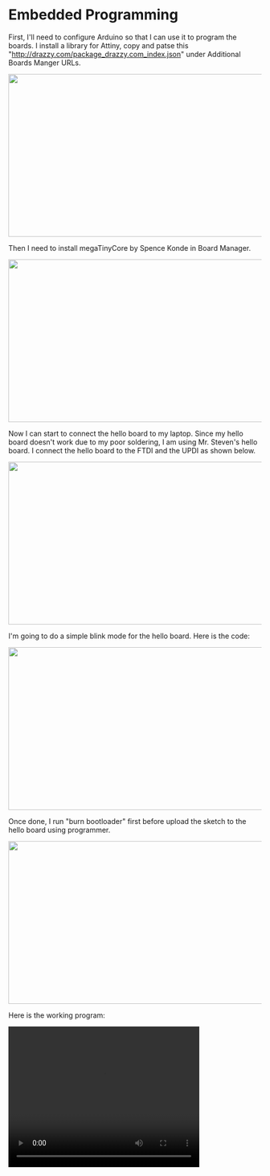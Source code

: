 # Embedded Programming

First, I'll need to configure Arduino so that I can use it to program the boards. I install a library for Attiny, copy and patse this "http://drazzy.com/package_drazzy.com_index.json" under Additional Boards Manger URLs.

  <a href="/EP1001/Images/eprog/Screenshot (185).png"><img src="/EP1001/Images/eprog/Screenshot (185).png" style="width:576px;height:324px;"></a>

Then I need to install megaTinyCore by Spence Konde in Board Manager.

  <a href="/EP1001/Images/eprog/Screenshot (179).png"><img src="/EP1001/Images/eprog/Screenshot (179).png" style="width:576px;height:324px;"></a>

Now I can start to connect the hello board to my laptop. Since my hello board doesn't work due to my poor soldering, I am using Mr. Steven's hello board. I connect the hello board to the FTDI and the UPDI as shown below.

  <a href="/EP1001/Images/eprog/IMG_20210815_173708.jpg"><img src="/EP1001/Images/eprog/IMG_20210815_173708.jpg" style="width:576px;height:324px;"></a>

I'm going to do a simple blink mode for the hello board. Here is the code:

  <a href="/EP1001/Images/eprog/Screenshot (178).png"><img src="/EP1001/Images/eprog/Screenshot (178).png" style="width:576px;height:324px;"></a>

Once done, I run "burn bootloader" first before upload the sketch to the hello board using programmer.

  <a href="/EP1001/Images/eprog/Screenshot (183).png"><img src="/EP1001/Images/eprog/Screenshot (183).png" style="width:576px;height:324px;"></a>

Here is the working program:

<video width="380" height="280" controls=""><source src="EP1001/Images/eprog/video_20210815_173613.mp4" type="video/mp4"></video>
